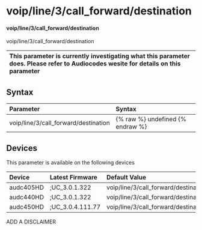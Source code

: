 ﻿---
description: voip/line/3/call_forward/destination
search: false
---

# voip/line/3/call_forward/destination

#### voip/line/3/call_forward/destination

voip/line/3/call_forward/destination


| This parameter is currently investigating what this parameter does. Please refer to Audiocodes wesite for details on this parameter | 
| :--- |

## Syntax
| Parameter | Syntax |
| :--- | :--- |
|voip/line/3/call_forward/destination | {% raw %} undefined {% endraw %}|

## Devices
This parameter is available on the following devices

| Device | Latest Firmware | Default Value |
|:---|:---|:---|
| audc405HD | ;UC_3.0.1.322 | voip/line/3/call_forward/destination= 
| audc440HD | ;UC_3.0.1.322 | voip/line/3/call_forward/destination= 
| audc450HD | ;UC_3.0.4.111.77 | voip/line/3/call_forward/destination= 

ADD A DISCLAIMER
